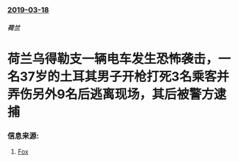 ### [2019-03-18](/news/2019/03/18/index.md)

##### 荷兰
# 荷兰乌得勒支一辆电车发生恐怖袭击，一名37岁的土耳其男子开枪打死3名乘客并弄伤另外9名后逃离现场，其后被警方逮捕 




### 信息来源:

1. [Fox](https://www.foxnews.com/world/the-latest-no-indication-utrecht-shooter-knew-victims)
